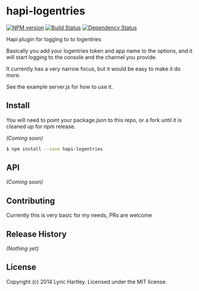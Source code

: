 # hapi-logentries 
[![NPM version][npm-image]][npm-url] [![Build Status][travis-image]][travis-url] [![Dependency Status][daviddm-url]][daviddm-image]

Hapi plugin for logging to to logentries

Basically you add your logentries token and app name to the options, and it will start logging to the console and the channel you provide.

It currently has a very narrow focus, but it would be easy to make it do more.

See the example server.js for how to use it.

## Install
You will need to point your package.json to this repo, or a fork until it is cleaned up for npm release.

_(Coming soon)_
```bash
$ npm install --save hapi-logentries
```

## API

_(Coming soon)_


## Contributing
Currently this is very basic for my needs, PRs are welcome

## Release History

_(Nothing yet)_


## License

Copyright (c) 2014 Lyric Hartley. Licensed under the MIT license.


[npm-url]: https://npmjs.org/package/hapi-logentries
[npm-image]: https://badge.fury.io/js/hapi-logentries.svg
[travis-url]: https://travis-ci.org/lyric/hapi-logentries
[travis-image]: https://travis-ci.org/lyric/hapi-logentries.svg?branch=master
[daviddm-url]: https://david-dm.org/lyric/hapi-logentries.svg?theme=shields.io
[daviddm-image]: https://david-dm.org/lyric/hapi-logentries